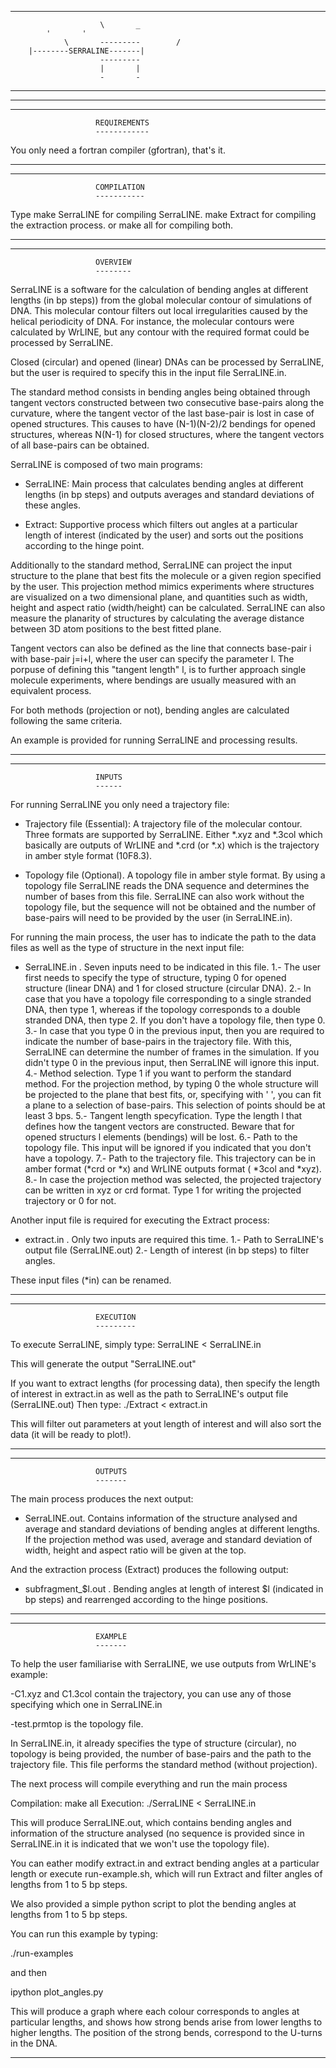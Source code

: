 ___________________________________________________________________
                        \       _
			'       '
                \       ---------        /
		|--------SERRALINE-------|
                        ---------
                        |       |
                        -       -
___________________________________________________________________
___________________________________________________________________




___________________________________________________________________
                       REQUIREMENTS
                       ------------

You only need a fortran compiler (gfortran), that's it.

___________________________________________________________________




___________________________________________________________________
                       COMPILATION
                       -----------

Type make SerraLINE for compiling SerraLINE.
     make Extract for compiling the extraction process.
     or make all for compiling both.
___________________________________________________________________




___________________________________________________________________
                       OVERVIEW
                       --------

SerraLINE is a software for the calculation of bending angles at 
different lengths (in bp steps)) from the global molecular contour 
of simulations of DNA. This molecular contour filters out local 
irregularities caused by the helical periodicity of DNA. 
For instance, the molecular contours were calculated by WrLINE, 
but any contour with the required format could be processed 
by SerraLINE. 

Closed (circular) and opened (linear) DNAs can be processed by 
SerraLINE, but the user is required to specify this in the
input file SerraLINE.in. 

The standard method consists in bending angles being obtained 
through tangent vectors constructed between two consecutive 
base-pairs along the curvature, where the tangent vector of the 
last base-pair is lost in case of opened structures.
This causes to have (N-1)(N-2)/2 bendings for opened structures, 
whereas N(N-1) for closed structures, where the tangent vectors of
all base-pairs can be obtained.  

SerraLINE is composed of two main programs:

  - SerraLINE: Main process that calculates bending angles at 
               different lengths (in bp steps) and outputs 
               averages and standard deviations of these angles.

  - Extract: Supportive process which filters out angles at a 
             particular length of interest (indicated by the user) 
             and sorts out the positions according to the 
             hinge point.
           
Additionally to the standard method, SerraLINE can project the 
input structure to the plane that best fits the molecule or a 
given region specified by the user.
This projection method mimics experiments where structures are 
visualized on a two dimensional plane, and quantities such as width, 
height and aspect ratio (width/height) can be calculated.
SerraLINE can also measure the planarity of structures by
calculating the average distance between 3D atom positions to
the best fitted plane.

Tangent vectors can also be defined as the line that connects
base-pair i with base-pair j=i+l, where the user can specify
the parameter l. The porpuse of defining this "tangent length" l,
is to further approach single molecule experiments, where bendings
are usually measured with an equivalent process.

For both methods (projection or not), bending angles are calculated 
following the same criteria.

An example is provided for running SerraLINE and processing 
results.

___________________________________________________________________




__________________________________________________________________
                       INPUTS
                       ------

For running SerraLINE you only need a trajectory file:


  - Trajectory file (Essential): 
    A trajectory file of the molecular contour. 
    Three formats are supported by SerraLINE. Either *.xyz and 
    *.3col which basically are outputs of WrLINE and *.crd (or *.x) 
    which is the trajectory in amber style format (10F8.3). 


  - Topology file (Optional).
    A topology file in amber style format. By using a topology
    file SerraLINE reads the DNA sequence and determines the number 
    of bases from this file.
    SerraLINE can also work without the topology file, but the 
    sequence will not be obtained and the number of base-pairs will
    need to be provided by the user (in SerraLINE.in).


For running the main process, the user has to indicate the path
to the data files as well as the type of structure in the next
input file:

  - SerraLINE.in .
    Seven inputs need to be indicated in this file. 
    1.- The user first needs to specify the type of structure, 
        typing 0 for opened structure (linear DNA) and 1 for
        closed structure (circular DNA).
    2.- In case that you have a topology file corresponding to 
        a single stranded DNA, then type 1, whereas if the
        topology corresponds to a double stranded DNA, then type
        2. If you don't have a topology file, then type 0.
    3.- In case that you type 0 in the previous input, then 
        you are required to indicate the number of base-pairs in
        the trajectory file. With this, SerraLINE can determine
        the number of frames in the simulation. If you didn't
        type 0 in the previous input, then SerraLINE will ignore
        this input.
    4.- Method selection. Type 1 if you want to perform the
        standard method. For the projection method, by typing
        0 the whole structure will be projected to the plane 
        that best fits, or, specifying with ' ', you can 
        fit a plane to a selection of base-pairs. This 
        selection of points should be at least 3 bps.
    5.- Tangent length specyfication. Type the length l that
        defines how the tangent vectors are constructed.
        Beware that for opened structurs l elements (bendings)
        will be lost.
    6.- Path to the topology file. This input will be ignored if
        you indicated that you don't have a topology.
    7.- Path to the trajectory file. This trajectory can be in
        amber format (*crd or *x) and WrLINE outputs format
        ( *3col and *xyz).
    8.- In case the projection method was selected, the projected
        trajectory can be written in xyz or crd format. Type 1
        for writing the projected trajectory or 0 for not.

Another input file is required for executing the Extract process:

  - extract.in .
    Only two inputs are required this time.
    1.- Path to SerraLINE's output file (SerraLINE.out)
    2.- Length of interest (in bp steps) to filter angles.


These input files (*in) can be renamed.

___________________________________________________________________




___________________________________________________________________
                       EXECUTION
                       ---------

To execute SerraLINE, simply type: SerraLINE < SerraLINE.in

This will generate the output "SerraLINE.out"

If you want to extract lengths (for processing data), then 
specify the length of interest in extract.in as well as the path to
SerraLINE's output file (SerraLINE.out)
Then type: ./Extract < extract.in

This will filter out parameters at yout length of interest and will
also sort the data (it will be ready to plot!).

___________________________________________________________________




___________________________________________________________________
                       OUTPUTS
                       -------

The main process produces the next output:

  - SerraLINE.out.
    Contains information of the structure analysed and average and 
    standard deviations of bending angles at different lengths.
    If the projection method was used, average and standard 
    deviation of width, height and aspect ratio will be given at
    the top.

And the extraction process (Extract) produces the following output:

  - subfragment_$l.out .
    Bending angles at length of interest $l (indicated in bp steps)
    and rearrenged according to the hinge positions.

___________________________________________________________________




___________________________________________________________________
                       EXAMPLE
                       -------

To help the user familiarise with SerraLINE, we use outputs from 
WrLINE's example:

 -C1.xyz and C1.3col contain the trajectory, you can use any of 
  those specifying which one in SerraLINE.in

 -test.prmtop is the topology file.

In SerraLINE.in, it already specifies the type of structure (circular),
no topology is being provided, the number of base-pairs and the
path to the trajectory file. This file performs the standard method 
(without projection).

The next process will compile everything and run the main process

Compilation: make all 
Execution: ./SerraLINE < SerraLINE.in

This will produce SerraLINE.out, which contains bending angles
and information of the structure analysed (no sequence is provided
since in SerraLINE.in it is indicated that we won't use the topology
file).

You can eather modify extract.in and extract bending angles at a
particular length or execute run-example.sh, which will run Extract
and filter angles of lengths from 1 to 5 bp steps.

We also provided a simple python script to plot the bending angles
at lengths from 1 to 5 bp steps.

You can run this example by typing:

./run-examples

and then

ipython plot_angles.py

This will produce a graph where each colour corresponds to angles
at particular lengths, and shows how strong bends arise from lower
lengths to higher lengths. The position of the strong bends, 
correspond to the U-turns in the DNA.

___________________________________________________________________



